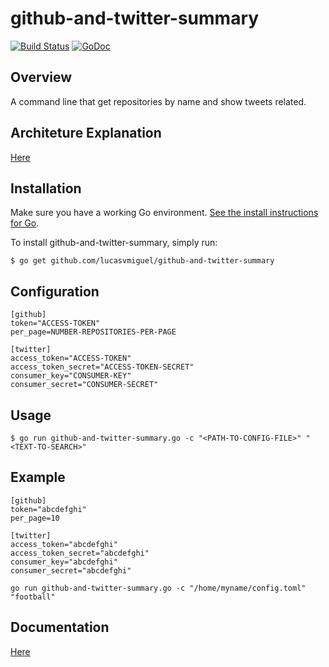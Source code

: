 # github-and-twitter-summary
[![Build Status](https://travis-ci.org/lucasvmiguel/github-and-twitter-summary.svg?branch=master)](https://travis-ci.org/lucasvmiguel/github-and-twitter-summary)
[![GoDoc](https://godoc.org/github.com/lucasvmiguel/github-and-twitter-summary?status.svg)](https://godoc.org/github.com/lucasvmiguel/github-and-twitter-summary)

## Overview

A command line that get repositories by name and show tweets related.

## Architeture Explanation

[Here](https://medium.com/@LucasVieiraDev/dependencies-in-golang-projects-f46a11fef832)

## Installation

Make sure you have a working Go environment. [See
the install instructions for Go](http://golang.org/doc/install.html).

To install github-and-twitter-summary, simply run:
```
$ go get github.com/lucasvmiguel/github-and-twitter-summary
```

## Configuration

```
[github]
token="ACCESS-TOKEN"
per_page=NUMBER-REPOSITORIES-PER-PAGE

[twitter]
access_token="ACCESS-TOKEN"
access_token_secret="ACCESS-TOKEN-SECRET"
consumer_key="CONSUMER-KEY"
consumer_secret="CONSUMER-SECRET"
```

## Usage

```
$ go run github-and-twitter-summary.go -c "<PATH-TO-CONFIG-FILE>" "<TEXT-TO-SEARCH>"
```

## Example

```
[github]
token="abcdefghi"
per_page=10

[twitter]
access_token="abcdefghi"
access_token_secret="abcdefghi"
consumer_key="abcdefghi"
consumer_secret="abcdefghi"
```

```
go run github-and-twitter-summary.go -c "/home/myname/config.toml" "football"
```

## Documentation

[Here](https://godoc.org/github.com/lucasvmiguel/github-and-twitter-summary)